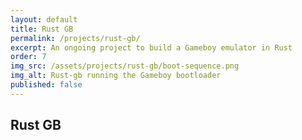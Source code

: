 ```yaml
---
layout: default
title: Rust GB
permalink: /projects/rust-gb/
excerpt: An ongoing project to build a Gameboy emulator in Rust
order: 7
img_src: /assets/projects/rust-gb/boot-sequence.png
img_alt: Rust-gb running the Gameboy bootloader
published: false
---
```


## Rust GB
